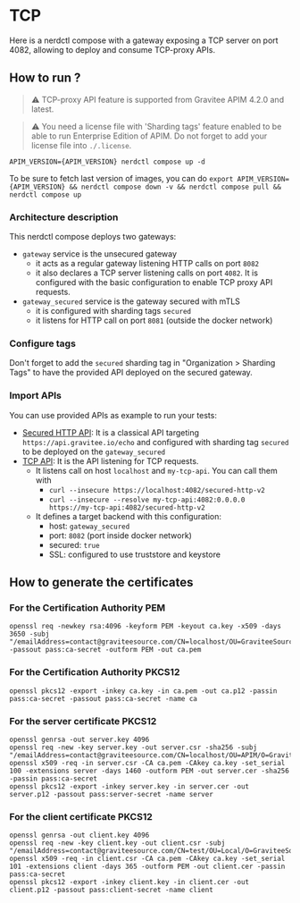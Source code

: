 # TCP

Here is a nerdctl compose with a gateway exposing a TCP server on port 4082, allowing to deploy and consume TCP-proxy APIs.

## How to run ?

> ⚠️ TCP-proxy API feature is supported from Gravitee APIM 4.2.0 and latest.

> ⚠️ You need a license file with 'Sharding tags' feature enabled to be able to run Enterprise Edition of APIM. Do not forget to add your license file into `./.license`.  

`APIM_VERSION={APIM_VERSION} nerdctl compose up -d ` 

To be sure to fetch last version of images, you can do
`export APIM_VERSION={APIM_VERSION} && nerdctl compose down -v && nerdctl compose pull && nerdctl compose up`

### Architecture description

This nerdctl compose deploys two gateways:

- `gateway` service is the unsecured gateway
  - it acts as a regular gateway listening HTTP calls on port `8082`
  - it also declares a TCP server listening calls on port `4082`. It is configured with the basic configuration to enable TCP proxy API requests.
- `gateway_secured` service is the gateway secured with mTLS
  - it is configured with sharding tags `secured`
  - it listens for HTTP call on port `8081` (outside the docker network)

### Configure tags

Don't forget to add the `secured` sharding tag in "Organization > Sharding Tags" to have the provided API deployed on the secured gateway.

### Import APIs

You can use provided APIs as example to run your tests:

- [Secured HTTP API](.resources/Secured-HTTP-API-1.json): It is a classical API targeting `https://api.gravitee.io/echo` and configured with sharding tag `secured` to be deployed on the `gateway_secured`
- [TCP API](.resources/TCP-1.json): It is the API listening for TCP requests.
  - It listens call on host `localhost` and `my-tcp-api`. You can call them with
    - `curl --insecure https://localhost:4082/secured-http-v2`
    - `curl --insecure --resolve my-tcp-api:4082:0.0.0.0 https://my-tcp-api:4082/secured-http-v2`
  - It defines a target backend with this configuration:
    - host: `gateway_secured`
    - port: `8082` (port inside docker network)
    - secured: `true`
    - SSL: configured to use truststore and keystore

## How to generate the certificates

### For the Certification Authority PEM
```
openssl req -newkey rsa:4096 -keyform PEM -keyout ca.key -x509 -days 3650 -subj "/emailAddress=contact@graviteesource.com/CN=localhost/OU=GraviteeSource/O=GraviteeSource/L=Lille/ST=France/C=FR" -passout pass:ca-secret -outform PEM -out ca.pem
```

### For the Certification Authority PKCS12
```
openssl pkcs12 -export -inkey ca.key -in ca.pem -out ca.p12 -passin pass:ca-secret -passout pass:ca-secret -name ca
```

### For the server certificate PKCS12
```
openssl genrsa -out server.key 4096
openssl req -new -key server.key -out server.csr -sha256 -subj "/emailAddress=contact@graviteesource.com/CN=localhost/OU=APIM/O=GraviteeSource/L=Lille/ST=France/C=FR"
openssl x509 -req -in server.csr -CA ca.pem -CAkey ca.key -set_serial 100 -extensions server -days 1460 -outform PEM -out server.cer -sha256 -passin pass:ca-secret
openssl pkcs12 -export -inkey server.key -in server.cer -out server.p12 -passout pass:server-secret -name server
```

### For the client certificate PKCS12
```
openssl genrsa -out client.key 4096
openssl req -new -key client.key -out client.csr -subj "/emailAddress=contact@graviteesource.com/CN=test/OU=Local/O=GraviteeSource/L=Lille/ST=France/C=FR"
openssl x509 -req -in client.csr -CA ca.pem -CAkey ca.key -set_serial 101 -extensions client -days 365 -outform PEM -out client.cer -passin pass:ca-secret
openssl pkcs12 -export -inkey client.key -in client.cer -out client.p12 -passout pass:client-secret -name client
```